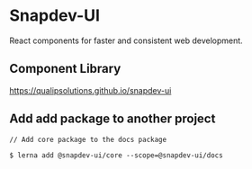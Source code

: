 # Snapdev-UI

React components for faster and consistent web development.

## Component Library

https://qualipsolutions.github.io/snapdev-ui

## Add add package to another project
```
// Add core package to the docs package 

$ lerna add @snapdev-ui/core --scope=@snapdev-ui/docs
```

